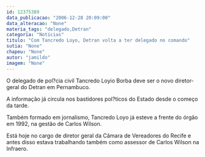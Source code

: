 ```yaml
---
id: 12375389
data_publicacao: "2006-12-28 20:09:00"
data_alteracao: "None"
materia_tags: "delegado,Detran"
categoria: "Notícias"
titulo: "Com Tancredo Loyo, Detran volta a ter delegado no comando"
sutia: "None"
chapeu: "None"
autor: "jamildo"
imagem: "None"
---
```

<p>O delegado de pol?cia civil Tancredo Loyio Borba deve ser o novo diretor-geral do Detran em Pernambuco.</p>
<p>A informa&ccedil;&atilde;o j&aacute; circula nos bastidores pol?ticos do Estado desde o come&ccedil;o da tarde.</p>
<p>Tamb&eacute;m formado em jornalismo, Tancredo Loyo j&aacute; esteve a frente do &oacute;rg&atilde;o em 1992, na gest&atilde;o de Carlos Wilson.</p>
<p>Est&aacute; hoje no cargo de diretor geral da C&acirc;mara de Vereadores do Recife e antes disso estava trabalhando tamb&eacute;m como assessor de Carlos Wilson na Infraero.</p>
